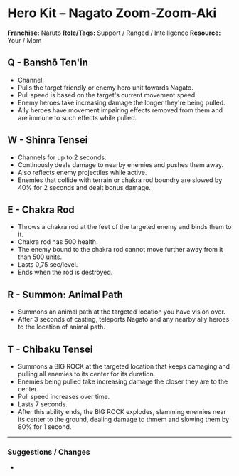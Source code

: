 # Hero Kit – Nagato Zoom-Zoom-Aki

**Franchise:** Naruto
**Role/Tags:** Support / Ranged / Intelligence
**Resource:** Your / Mom

## Q - Banshō Ten'in
- Channel.
- Pulls the target friendly or enemy hero unit towards Nagato.
- Pull speed is based on the target's current movement speed.
- Enemy heroes take increasing damage the longer they're being pulled.
- Ally heroes have movement impairing effects removed from them and are immune to such effects while pulled.

## W - Shinra Tensei
- Channels for up to 2 seconds.
- Continously deals damage to nearby enemies and pushes them away. 
- Also reflects enemy projectiles while active.
- Enemies that collide with terrain or chakra rod boundry are slowed by 40% for 2 seconds and dealt bonus damage.

## E - Chakra Rod
- Throws a chakra rod at the feet of the targeted enemy and binds them to it.
- Chakra rod has 500 health.
- The enemy bound to the chakra rod cannot move further away from it than 500 units.
- Lasts 0,75 sec/level.
- Ends when the rod is destroyed.

## R - Summon: Animal Path
- Summons an animal path at the targeted location you have vision over.
- After 3 seconds of casting, teleports Nagato and any nearby ally heroes to the location of animal path.

## T - Chibaku Tensei
- Summons a BIG ROCK at the targeted location that keeps damaging and pulling all enemies to its center for its duration.
- Enemies being pulled take increasing damage the closer they are to the center.
- Pull speed increases over time.
- Lasts 7 seconds.
- After this ability ends, the BIG ROCK explodes, slamming enemies near its center to the ground, dealing damage to thmem and slowing them by 80% for 1 second.

---

### Suggestions / Changes
- <your notes here>